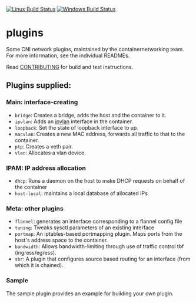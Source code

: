 [![Linux Build Status](https://travis-ci.org/containernetworking/plugins.svg?branch=master)](https://travis-ci.org/containernetworking/plugins)
[![Windows Build Status](https://ci.appveyor.com/api/projects/status/kcuubx0chr76ev86/branch/master?svg=true)](https://ci.appveyor.com/project/cni-bot/plugins/branch/master)

# plugins
Some CNI network plugins, maintained by the containernetworking team. For more information, see the individual READMEs.

Read [CONTRIBUTING](CONTRIBUTING.md) for build and test instructions.

## Plugins supplied:
### Main: interface-creating
* `bridge`: Creates a bridge, adds the host and the container to it.
* `ipvlan`: Adds an [ipvlan](https://www.kernel.org/doc/Documentation/networking/ipvlan.txt) interface in the container.
* `loopback`: Set the state of loopback interface to up.
* `macvlan`: Creates a new MAC address, forwards all traffic to that to the container.
* `ptp`: Creates a veth pair.
* `vlan`: Allocates a vlan device.

### IPAM: IP address allocation
* `dhcp`: Runs a daemon on the host to make DHCP requests on behalf of the container
* `host-local`: maintains a local database of allocated IPs

### Meta: other plugins
* `flannel`: generates an interface corresponding to a flannel config file
* `tuning`: Tweaks sysctl parameters of an existing interface
* `portmap`: An iptables-based portmapping plugin. Maps ports from the host's address space to the container.
* `bandwidth`: Allows bandwidth-limiting through use of traffic control tbf (ingress/egress).
* `sbr`: A plugin that configures source based routing for an interface (from which it is chained).

### Sample
The sample plugin provides an example for building your own plugin.
